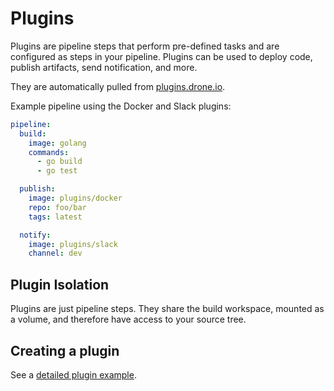 # Plugins

Plugins are pipeline steps that perform pre-defined tasks and are configured as steps in your pipeline. Plugins can be used to deploy code, publish artifacts, send notification, and more.

They are automatically pulled from [plugins.drone.io](http://plugins.drone.io).

Example pipeline using the Docker and Slack plugins:

```yaml
pipeline:
  build:
    image: golang
    commands:
      - go build
      - go test

  publish:
    image: plugins/docker
    repo: foo/bar
    tags: latest

  notify:
    image: plugins/slack
    channel: dev
```

## Plugin Isolation

Plugins are just pipeline steps. They share the build workspace, mounted as a volume, and therefore have access to your source tree.

## Creating a plugin

See a [detailed plugin example](/docs/usage/plugins/sample-plugin).
